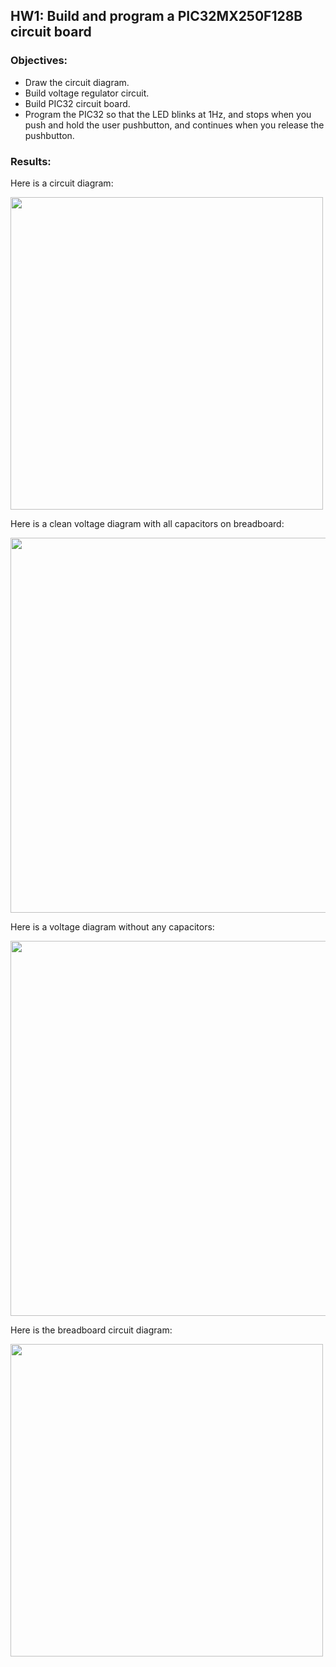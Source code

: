 ## HW1: Build and program a PIC32MX250F128B circuit board
### Objectives:
* Draw the circuit diagram.
* Build voltage regulator circuit.
* Build PIC32 circuit board.
* Program the PIC32 so that the LED blinks at 1Hz, and stops when you push and hold the user pushbutton, and continues when you release the pushbutton.

### Results:

Here is a circuit diagram:

<img src="https://github.com/meng1994412/ChenyangMeng_ME433_2018/blob/master/HW1/Results/1_Circuit_Diagram.JPG" width="500">

Here is a clean voltage diagram with all capacitors on breadboard:

<img src="https://github.com/meng1994412/ChenyangMeng_ME433_2018/blob/master/HW1/Results/2_Clean_3.3V_Voltage_Diagram.PNG" width="600">

Here is a voltage diagram without any capacitors:

<img src="https://github.com/meng1994412/ChenyangMeng_ME433_2018/blob/master/HW1/Results/2_Oscillation_Diagram.PNG" width="600">

Here is the breadboard circuit diagram:

<img src="https://github.com/meng1994412/ChenyangMeng_ME433_2018/blob/master/HW1/Results/6_Breadboard.JPG" width="500">
